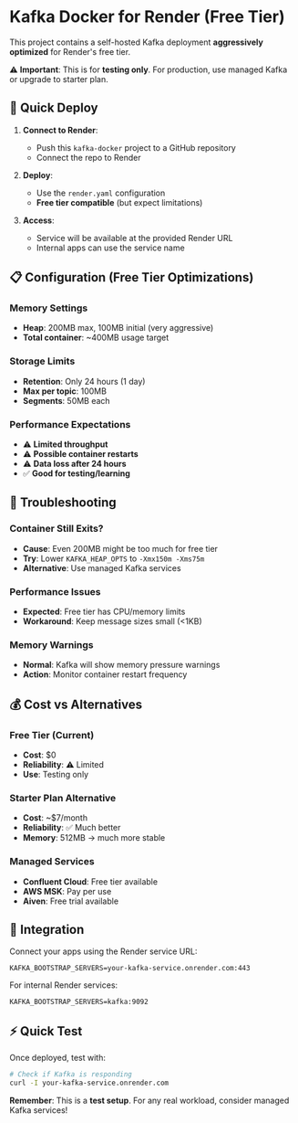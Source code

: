 # Kafka Docker for Render (Free Tier)

This project contains a self-hosted Kafka deployment **aggressively optimized** for Render's free tier.

⚠️ **Important**: This is for **testing only**. For production, use managed Kafka or upgrade to starter plan.

## 🚀 Quick Deploy

1. **Connect to Render**:

   - Push this `kafka-docker` project to a GitHub repository
   - Connect the repo to Render

2. **Deploy**:

   - Use the `render.yaml` configuration
   - **Free tier compatible** (but expect limitations)

3. **Access**:
   - Service will be available at the provided Render URL
   - Internal apps can use the service name

## 📋 Configuration (Free Tier Optimizations)

### Memory Settings

- **Heap**: 200MB max, 100MB initial (very aggressive)
- **Total container**: ~400MB usage target

### Storage Limits

- **Retention**: Only 24 hours (1 day)
- **Max per topic**: 100MB
- **Segments**: 50MB each

### Performance Expectations

- ⚠️ **Limited throughput**
- ⚠️ **Possible container restarts**
- ⚠️ **Data loss after 24 hours**
- ✅ **Good for testing/learning**

## 🔧 Troubleshooting

### Container Still Exits?

- **Cause**: Even 200MB might be too much for free tier
- **Try**: Lower `KAFKA_HEAP_OPTS` to `-Xmx150m -Xms75m`
- **Alternative**: Use managed Kafka services

### Performance Issues

- **Expected**: Free tier has CPU/memory limits
- **Workaround**: Keep message sizes small (<1KB)

### Memory Warnings

- **Normal**: Kafka will show memory pressure warnings
- **Action**: Monitor container restart frequency

## 💰 Cost vs Alternatives

### Free Tier (Current)

- **Cost**: $0
- **Reliability**: ⚠️ Limited
- **Use**: Testing only

### Starter Plan Alternative

- **Cost**: ~$7/month
- **Reliability**: ✅ Much better
- **Memory**: 512MB → much more stable

### Managed Services

- **Confluent Cloud**: Free tier available
- **AWS MSK**: Pay per use
- **Aiven**: Free trial available

## 🔗 Integration

Connect your apps using the Render service URL:

```
KAFKA_BOOTSTRAP_SERVERS=your-kafka-service.onrender.com:443
```

For internal Render services:

```
KAFKA_BOOTSTRAP_SERVERS=kafka:9092
```

## ⚡ Quick Test

Once deployed, test with:

```bash
# Check if Kafka is responding
curl -I your-kafka-service.onrender.com
```

**Remember**: This is a **test setup**. For any real workload, consider managed Kafka services!
